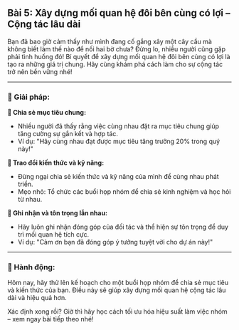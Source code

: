 ## Bài 5: Xây dựng mối quan hệ đôi bên cùng có lợi – Cộng tác lâu dài

Bạn đã bao giờ cảm thấy như mình đang cố gắng xây một cây cầu mà không biết làm thế nào để nối hai bờ chưa? Đừng lo, nhiều người cũng gặp phải tình huống đó! Bí quyết để xây dựng mối quan hệ đôi bên cùng có lợi là tạo ra những giá trị chung. Hãy cùng khám phá cách làm cho sự cộng tác trở nên bền vững nhé!

---

### 📌 Giải pháp:

**🔹 Chia sẻ mục tiêu chung:**

- Nhiều người đã thấy rằng việc cùng nhau đặt ra mục tiêu chung giúp tăng cường sự gắn kết và hợp tác.  
- Ví dụ: "Hãy cùng nhau đạt được mục tiêu tăng trưởng 20% trong quý này!"

**🔹 Trao đổi kiến thức và kỹ năng:**

- Đừng ngại chia sẻ kiến thức và kỹ năng của mình để cùng nhau phát triển.  
- Mẹo nhỏ: Tổ chức các buổi họp nhóm để chia sẻ kinh nghiệm và học hỏi từ nhau.

**🔹 Ghi nhận và tôn trọng lẫn nhau:**

- Hãy luôn ghi nhận đóng góp của đối tác và thể hiện sự tôn trọng để duy trì mối quan hệ tích cực.  
- Ví dụ: "Cảm ơn bạn đã đóng góp ý tưởng tuyệt vời cho dự án này!"

---

### 🚀 Hành động:

Hôm nay, hãy thử lên kế hoạch cho một buổi họp nhóm để chia sẻ mục tiêu và kiến thức của bạn. Điều này sẽ giúp xây dựng mối quan hệ cộng tác lâu dài và hiệu quả hơn.

Xác định xong rồi? Giờ thì hãy học cách tối ưu hóa hiệu suất làm việc nhóm – xem ngay bài tiếp theo nhé!